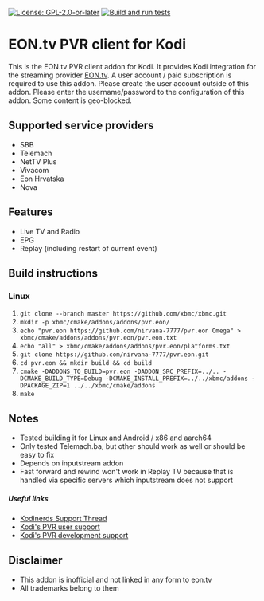 [![License: GPL-2.0-or-later](https://img.shields.io/badge/License-GPL%20v2+-blue.svg)](LICENSE.md)
[![Build and run tests](https://github.com/nirvana-7777/pvr.eon/actions/workflows/build.yml/badge.svg?branch=Omega)](https://github.com/nirvana-7777/pvr.eon/actions/workflows/build.yml)

# EON.tv PVR client for Kodi
This is the EON.tv PVR client addon for Kodi. It provides Kodi integration for the streaming provider [EON.tv](https://eon.tv). A user account / paid subscription is required to use this addon. Please create the user account outside of this addon. Please enter the username/password to the configuration of this addon. Some content is geo-blocked.

## Supported service providers

- SBB
- Telemach
- NetTV Plus
- Vivacom
- Eon Hrvatska
- Nova

## Features
- Live TV and Radio
- EPG
- Replay (including restart of current event)

## Build instructions

### Linux

1. `git clone --branch master https://github.com/xbmc/xbmc.git`
2. `mkdir -p xbmc/cmake/addons/addons/pvr.eon/`
3. `echo "pvr.eon https://github.com/nirvana-7777/pvr.eon Omega" > xbmc/cmake/addons/addons/pvr.eon/pvr.eon.txt`
4. `echo "all" > xbmc/cmake/addons/addons/pvr.eon/platforms.txt`
5. `git clone https://github.com/nirvana-7777/pvr.eon.git`
6. `cd pvr.eon && mkdir build && cd build`
7. `cmake -DADDONS_TO_BUILD=pvr.eon -DADDON_SRC_PREFIX=../.. -DCMAKE_BUILD_TYPE=Debug -DCMAKE_INSTALL_PREFIX=../../xbmc/addons -DPACKAGE_ZIP=1 ../../xbmc/cmake/addons`
8. `make`

## Notes

- Tested building it for Linux and Android / x86 and aarch64
- Only tested Telemach.ba, but other should work as well or should be easy to fix
- Depends on inputstream addon
- Fast forward and rewind won't work in Replay TV because that is handled via specific servers which inputstream does not support

##### Useful links

* [Kodinerds Support Thread](https://www.kodinerds.net/thread/77069-release-pvr-eon-tv/)
* [Kodi's PVR user support](https://forum.kodi.tv/forumdisplay.php?fid=167)
* [Kodi's PVR development support](https://forum.kodi.tv/forumdisplay.php?fid=136)

## Disclaimer

- This addon is inofficial and not linked in any form to eon.tv
- All trademarks belong to them
